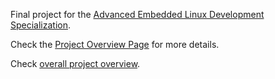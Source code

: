 Final project for the [Advanced Embedded Linux Development Specialization](https://www.coursera.org/specializations/advanced-embedded-linux-development).

Check the [Project Overview Page](https://github.com/cu-ecen-aeld/final-project-hatemalamir/wiki/Project-Overview) for more details.

Check [overall project overview](https://github.com/users/hatemalamir/projects/1/views/1).
